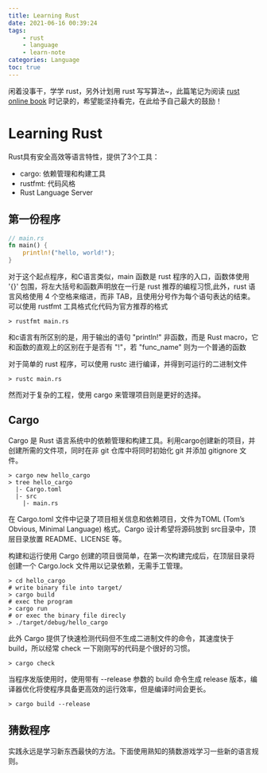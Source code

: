 ```yaml
---
title: Learning Rust
date: 2021-06-16 00:39:24
tags:
    - rust
    - language
    - learn-note
categories: Language
toc: true
---
```


闲着没事干，学学 rust，另外计划用 rust 写写算法~，此篇笔记为阅读  [rust online book](https://doc.rust-lang.org/book/) 时记录的，希望能坚持看完，在此给予自己最大的鼓励！

<!-- more -->
# Learning Rust

Rust具有安全高效等语言特性，提供了3个工具：

- cargo: 依赖管理和构建工具
- rustfmt: 代码风格
- Rust Language Server

## 第一份程序

``` rust
// main.rs
fn main() {
    println!("hello, world!");
}
```

对于这个起点程序，和C语言类似，main 函数是 rust 程序的入口，函数体使用 '{}' 包围，将左大括号和函数声明放在一行是 rust 推荐的编程习惯,此外，rust 语言风格使用 4 个空格来缩进，而非 TAB，且使用分号作为每个语句表达的结束。可以使用 rustfmt 工具格式化代码为官方推荐的格式

``` shell
> rustfmt main.rs
```

和c语言有所区别的是，用于输出的语句 "println!" 非函数，而是 Rust macro，它和函数的直观上的区别在于是否有 "!"，若 "func_name" 则为一个普通的函数

对于简单的 rust 程序，可以使用 rustc 进行编译，并得到可运行的二进制文件

``` shell
> rustc main.rs
```

然而对于复杂的工程，使用 cargo 来管理项目则是更好的选择。

## Cargo

Cargo 是 Rust 语言系统中的依赖管理和构建工具。利用cargo创建新的项目，并创建所需的文件项，同时在非 git 仓库中将同时初始化 git 并添加 gitignore 文件。

``` shell
> cargo new hello_cargo
> tree hello_cargo
  |- Cargo.toml
  |- src
    |- main.rs

```
在 Cargo.toml 文件中记录了项目相关信息和依赖项目，文件为TOML (Tom’s Obvious, Minimal Language) 格式。Cargo 设计希望将源码放到 src目录中，顶层目录放置 README、LICENSE 等。

构建和运行使用 Cargo 创建的项目很简单，在第一次构建完成后，在顶层目录将创建一个 Cargo.lock 文件用以记录依赖，无需手工管理。

``` shell
> cd hello_cargo
# write binary file into target/
> cargo build 
# exec the program
> cargo run
# or exec the binary file direcly
> ./target/debug/hello_cargo
```

此外 Cargo 提供了快速检测代码但不生成二进制文件的命令，其速度快于 build，所以经常 check 一下刚刚写的代码是个很好的习惯。 

``` shell
> cargo check
```

当程序发版使用时，使用带有 --release 参数的 build 命令生成 release 版本，编译器优化将使程序具备更高效的运行效率，但是编译时间会更长。

``` shell
> cargo build --release
```

## 猜数程序

实践永远是学习新东西最快的方法。下面使用熟知的猜数游戏学习一些新的语言规则。

